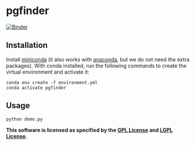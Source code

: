 # pgfinder

[![Binder](https://mybinder.org/badge_logo.svg)](https://mybinder.org/v2/gh/Mesnage-Org/Mass-Spec-pgfinder-Analysis/jupyter?filepath=pgfinder-demo.ipynb)
## Installation

Install [miniconda](https://docs.conda.io/en/latest/miniconda.html) (it also works with [anaconda](https://docs.anaconda.com/anaconda/install/), but we do not need the extra packages). With conda installed, run the following commands to create the virtual environment and activate it:

```
conda env create -f environment.yml
conda activate pgfinder
```
## Usage

```
python demo.py
```

**This software is licensed as specified by the [GPL License](COPYING) and [LGPL License](COPYING.LESSER).**